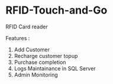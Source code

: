 # RFID-Touch-and-Go
RFID Card reader 

Features :

1. Add Customer
2. Recharge customer topup
3. Purchase completion
4. Logs Maintainance in SQL Server
5. Admin Monitoring

